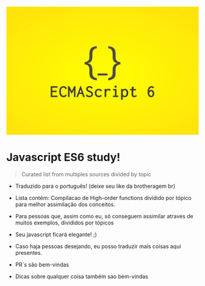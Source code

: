 ![Logo](/logo.jpg)

# Javascript ES6 study!

> Curated list from multiples sources divided by topic 

- Traduzido para o português! (deixe seu like da brotheragem br)

* Lista contém: Compilacao de High-order functions dividido por tópico para melhor assimilação dos conceitos.

- Para pessoas que, assim como eu, só conseguem assimilar atraves de muitos exemplos, divididos por tópicos
- Seu javascript ficará elegante! ;)
- Caso haja pessoas desejando, eu posso traduzir mais coisas aqui presentes.

- PR`s são bem-vindas
- Dicas sobre qualquer coisa também sao bem-vindas

